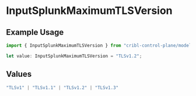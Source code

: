 # InputSplunkMaximumTLSVersion

## Example Usage

```typescript
import { InputSplunkMaximumTLSVersion } from "cribl-control-plane/models";

let value: InputSplunkMaximumTLSVersion = "TLSv1.2";
```

## Values

```typescript
"TLSv1" | "TLSv1.1" | "TLSv1.2" | "TLSv1.3"
```